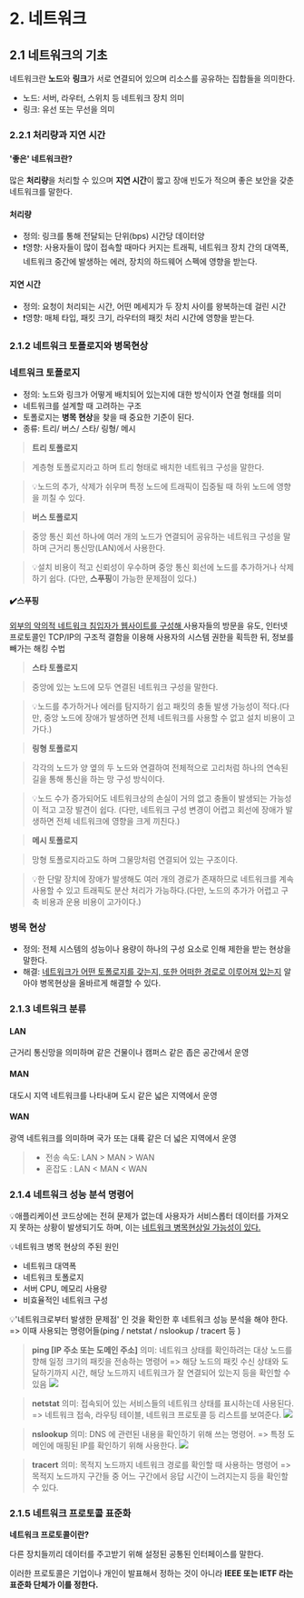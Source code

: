 # 2. 네트워크
## 2.1 네트워크의 기초
네트워크란 **노드**와 **링크**가 서로 연결되어 있으며 리소스를 공유하는 집합들을 의미한다.


- 노드: 서버, 라우터, 스위치 등 네트워크 장치 의미
- 링크: 유선 또는 무선을 의미


### 2.2.1 처리량과 지연 시간
#### '좋은' 네트워크란? 

많은 **처리량**을 처리할 수 있으며 **지연 시간**이 짧고 장애 빈도가 적으며 좋은 보안을 갖춘 네트워크를 말한다.
#### 처리량
- 정의: 링크를 통해 전달되는 단위(bps) 시간당 데이터양
- ❗영향: 사용자들이 많이 접속할 때마다 커지는 트래픽, 네트워크 장치 간의 대역폭, 네트워크 중간에 발생하는 에러, 장치의 하드웨어 스펙에 영향을 받는다.
#### 지연 시간
- 정의: 요청이 처리되는 시간, 어떤 메세지가 두 장치 사이를 왕복하는데 걸린 시간
- ❗영향: 매체 타입, 패킷 크기, 라우터의 패킷 처리 시간에 영향을 받는다.

### 2.1.2 네트워크 토폴로지와 병목현상
### 네트워크 토폴로지
- 정의: 노드와 링크가 어떻게 배치되어 있는지에 대한 방식이자 연결 형태를 의미
- 네트워크를 설계할 때 고려하는 구조
- 토폴로지는 **병목 현상**을 찾을 때 중요한 기준이 된다.
- 종류: 트리/ 버스/ 스타/ 링형/ 메시


> **트리 토폴로지**


> 계층형 토폴로지라고 하며 트리 형태로 배치한 네트워크 구성을 말한다.


> 💡노드의 추가, 삭제가 쉬우며 특정 노드에 트래픽이 집중될 때 하위 노드에 영향을 끼칠 수 있다.



> **버스 토폴로지**


> 중앙 통신 회선 하나에 여러 개의 노드가 연결되어 공유하는 네트워크 구성을 말하며 근거리 통신망(LAN)에서 사용한다.


> 💡설치 비용이 적고 신뢰성이 우수하며 중앙 통신 회선에 노드를 추가하거나 삭제하기 쉽다. (다만, **스푸핑**이 가능한 문제점이 있다.)

#### ✔️스푸핑
<u>외부의 악의적 네트워크 침입자가 웹사이트를 구성해 </u>사용자들의 방문을 유도, 인터넷 프로토콜인 TCP/IP의 구조적 결함을 이용해 사용자의 시스템 권한을 획득한 뒤, 정보를 빼가는 해킹 수법

>**스타 토폴로지**


>중앙에 있는 노드에 모두 연결된 네트워크 구성을 말한다.


>💡노드를 추가하거나 에러를 탐지하기 쉽고 패킷의 충돌 발생 가능성이 적다.(다만, 중앙 노드에 장애가 발생하면 전체 네트워크를 사용할 수 없고 설치 비용이 고가다.)

>**링형 토폴로지**


>각각의 노드가 양 옆의 두 노드와 연결하여 전체적으로 고리처럼 하나의 연속된 길을 통해 통신을 하는 망 구성 방식이다.


>💡노드 수가 증가되어도 네트워크상의 손실이 거의 없고 충돌이 발생되는 가능성이 적고 고장 발견이 쉽다.
(다만, 네트워크 구성 변경이 어렵고 회선에 장애가 발생하면 전체 네트워크에 영향을 크게 끼친다.)

>**메시 토폴로지**


>망형 토폴로지라고도 하며 그물망처럼 연결되어 있는 구조이다.


>💡한 단말 장치에 장애가 발생해도 여러 개의 경로가 존재하므로 네트워크를 계속 사용할 수 있고 트래픽도 분산 처리가 가능하다.(다만, 노드의 추가가 어렵고 구축 비용과 운용 비용이 고가이다.)


### 병목 현상
- 정의: 전체 시스템의 성능이나 용량이 하나의 구성 요소로 인해 제한을 받는 현상을 말한다.
- 해결: <u>네트워크가 어떤 토폴로지를 갖는지, 또한 어떠한 경로로 이루어져 있는지</u> 알아야 병목현상을 올바르게 해결할 수 있다.

### 2.1.3 네트워크 분류

#### LAN
근거리 통신망을 의미하며 같은 건물이나 캠퍼스 같은 좁은 공간에서 운영
#### MAN
대도시 지역 네트워크를 나타내며 도시 같은 넓은 지역에서 운영
#### WAN
광역 네트워크를 의미하며 국가 또는 대륙 같은 더 넓은 지역에서 운영

>* 전송 속도: LAN > MAN > WAN
>* 혼잡도    : LAN < MAN < WAN

### 2.1.4 네트워크 성능 분석 명령어
💡애플리케이션 코드상에는 전혀 문제가 없는데 사용자가 서비스롭터 데이터를 가져오지 못하는 상황이 발생되기도 하며, 이는 <u>네트워크 병목현상일 가능성이 있다.</u>


💡네트워크 병목 현상의 주된 원인
- 네트워크 대역폭
- 네트워크 토폴로지
- 서버 CPU, 메모리 사용량
- 비효율적인 네트워크 구성

💡'네트워크로부터 발생한 문제점' 인 것을 확인한 후 네트워크 성능 분석을 해야 한다. => 이때 사용되는 명령어들(ping / netstat / nslookup / tracert 등 )

> **ping [IP 주소 또는 도메인 주소]** 
의미: 네트워크 상태를 확인하려는 대상 노드를 향해 일정 크기의 패킷을 전송하는 명령어
=> 해당 노드의 패킷 수신 상태와 도달하기까지 시간, 해당 노드까지 네트워크가 잘 연결되어 있는지 등을 확인할 수 있음
![](https://velog.velcdn.com/images/wlsgml4563/post/0165bcd0-458d-4654-8c64-2e5ad7c83f51/image.png)

> **netstat**
의미: 접속되어 있는 서비스들의 네트워크 상태를 표시하는데 사용된다.
=> 네트워크 접속, 라우팅 테이블, 네트워크 프로토콜 등 리스트를 보여준다.
![](https://velog.velcdn.com/images/wlsgml4563/post/d5a61c70-272d-4fc8-ac9d-d049d086632c/image.png)

>**nslookup**
의미: DNS 에 관련된 내용을 확인하기 위해 쓰는 명령어.
=> 특정 도메인에 매핑된 IP를 확인하기 위해 사용한다.
![](https://velog.velcdn.com/images/wlsgml4563/post/d924bd62-9d24-418e-adf8-ab1aba037139/image.png)

>**tracert**
의미: 목적지 노드까지 네트워크 경로를 확인할 때 사용하는 명령어
=> 목적지 노드까지 구간들 중 어느 구간에서 응답 시간이 느려지는지 등을 확인할 수 있다.

### 2.1.5 네트워크 프로토콜 표준화

**네트워크 프로토콜이란?**


다른 장치들끼리 데이터를 주고받기 위해 설정된 공통된 인터페이스를 말한다. 

이러한 프로토콜은 기업이나 개인이 발표해서 정하는 것이 아니라 **IEEE 또는 IETF 라는 표준화 단체가 이를 정한다.**
